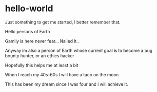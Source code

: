 # hello-world
Just something to get me started, I better remember that.

Hello persons of Earth

Gamliy is here never fear... Nailed it..

Anyway im also a person of Earth whose current goal is to become a bug bounty hunter, or an ethics hacker


Hopefully this helps me at least a bit

When I reach my 40s-60s I will have a taco on the moon




This has been my dream since I was four and I will achieve it.
